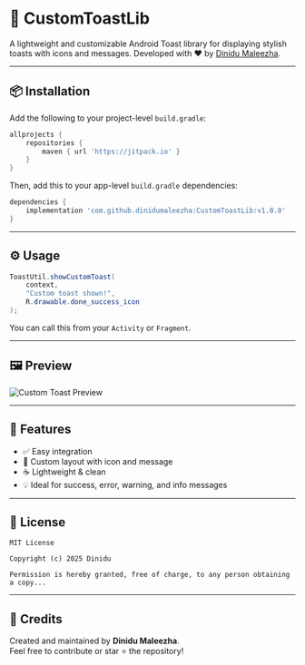 # 🍞 CustomToastLib

A lightweight and customizable Android Toast library for displaying stylish toasts with icons and messages. Developed with ❤️ by [Dinidu Maleezha](https://github.com/dinidumaleezha).

---

## 📦 Installation

Add the following to your project-level `build.gradle`:

```gradle
allprojects {
    repositories {
        maven { url 'https://jitpack.io' }
    }
}
```

Then, add this to your app-level `build.gradle` dependencies:

```gradle
dependencies {
    implementation 'com.github.dinidumaleezha:CustomToastLib:v1.0.0'
}
```

---

## ⚙️ Usage

```java
ToastUtil.showCustomToast(
    context,
    "Custom toast shown!",
    R.drawable.done_success_icon
);
```

You can call this from your `Activity` or `Fragment`.

---

## 🖼️ Preview

![Custom Toast Preview](https://github.com/dinidumaleezha/CustomToastLib/assets/example-toast-preview.png)

---

## 📁 Features

- ✅ Easy integration
- 🎨 Custom layout with icon and message
- ☕ Lightweight & clean
- 💡 Ideal for success, error, warning, and info messages

---

## 📄 License

```
MIT License

Copyright (c) 2025 Dinidu

Permission is hereby granted, free of charge, to any person obtaining a copy...
```

---

## 🙌 Credits

Created and maintained by **Dinidu Maleezha**.  
Feel free to contribute or star ⭐ the repository!
